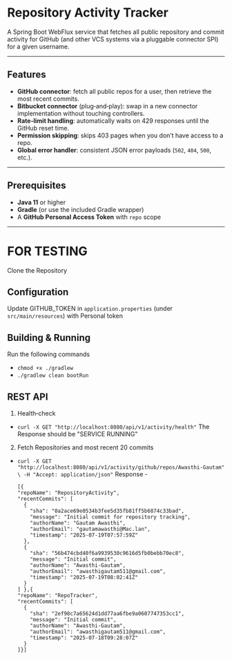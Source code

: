 # Repository Activity Tracker

A Spring Boot WebFlux service that fetches all public repository and commit activity for GitHub (and other VCS systems via a pluggable connector SPI) for a given username.

---

## Features

- **GitHub connector**: fetch all public repos for a user, then retrieve the most recent commits.  
- **Bitbucket connector** (plug‑and‑play): swap in a new connector implementation without touching controllers.  
- **Rate‑limit handling**: automatically waits on 429 responses until the GitHub reset time.  
- **Permission skipping**: skips 403 pages when you don’t have access to a repo.  
- **Global error handler**: consistent JSON error payloads (`502`, `404`, `500`, etc.).

---

## Prerequisites

- **Java 11** or higher  
- **Gradle** (or use the included Gradle wrapper)  
- A **GitHub Personal Access Token** with `repo` scope  

---

# FOR TESTING 
Clone the Repository

## Configuration 

Update GITHUB_TOKEN in `application.properties` (under `src/main/resources`) with Personal token


## **Building & Running**
 Run the following commands
- `chmod +x ./gradlew`
- `./gradlew clean bootRun`


## **REST API**
1. Health‑check 
- `curl -X GET "http://localhost:8080/api/v1/activity/health"`
 The Response should be "SERVICE RUNNING"
2. Fetch Repositories and most recent 20 commits
  - `curl -X GET "http://localhost:8080/api/v1/activity/github/repos/Awasthi-Gautam" \
     -H "Accept: application/json"`
    Response -

    ```
    [{
    "repoName": "RepositoryActivity",
    "recentCommits": [
      {
        "sha": "0a2ace69e0534b3fee5d35fb81ff5b6874c33bad",
        "message": "Initial commit for repository tracking",
        "authorName": "Gautam Awasthi",
        "authorEmail": "gautamawasthi@Mac.lan",
        "timestamp": "2025-07-19T07:57:59Z"
      },
      {
        "sha": "56b474cbd40f6a9939530c9616d5fb0bebb70ec8",
        "message": "Initial commit",
        "authorName": "Awasthi-Gautam",
        "authorEmail": "awasthigautam511@gmail.com",
        "timestamp": "2025-07-19T08:02:41Z"
      }
    ] },{
    "repoName": "RepoTracker",
    "recentCommits": [
      {
        "sha": "2ef98c7a65624d1dd77aa6fbe9a0607747353cc1",
        "message": "Initial commit",
        "authorName": "Awasthi-Gautam",
        "authorEmail": "awasthigautam511@gmail.com",
        "timestamp": "2025-07-18T09:28:07Z"
      }
    ]}]

